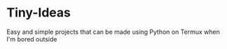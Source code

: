 # Tiny-Ideas
Easy and simple projects that can be made using Python on Termux when I'm bored outside
